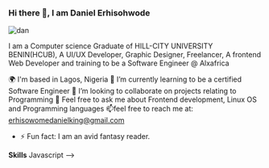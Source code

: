 ### Hi there 👋, I am **Daniel Erhisohwode**
![dan](https://user-images.githubusercontent.com/66309753/196048570-95661ed5-443a-45b6-b564-75eba17896ee.jpg)

I am a Computer science Graduate of HILL-CITY UNIVERSITY BENIN(HCUB), A UI/UX Developer, Graphic Designer, Freelancer, A frontend Web Developer and training to be a Software Engineer @ Alxafrica 



🌍  I'm based in Lagos, Nigeria 🌱 I’m currently learning to be a certified Software Engineer 👯 I’m looking to collaborate on projects relating to Programming 💬 Feel free to ask me about Frontend development, Linux OS and Programming languages 📫feel free to reach me at: erhisowomedanielking@gmail.com
- ⚡ Fun fact: I am an avid fantasy reader.

**Skills**
Javascript
-->
